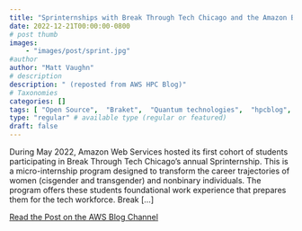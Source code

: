 ```yaml
---
title: "Sprinternships with Break Through Tech Chicago and the Amazon Braket quantum computing team"
date: 2022-12-21T00:00:00-0800
# post thumb
images:
    - "images/post/sprint.jpg"
#author
author: "Matt Vaughn"
# description
description: " (reposted from AWS HPC Blog)"
# Taxonomies
categories: []
tags: [ "Open Source",  "Braket",  "Quantum technologies",  "hpcblog", ]
type: "regular" # available type (regular or featured)
draft: false
---
```


During May 2022, Amazon Web Services hosted its first cohort of students participating in Break Through Tech Chicago’s annual Sprinternship. This is a micro-internship program designed to transform the career trajectories of women (cisgender and transgender) and nonbinary individuals. The program offers these students foundational work experience that prepares them for the tech workforce. Break […]

<a href="https://aws.amazon.com/blogs/quantum-computing/sprinternships-with-break-through-tech-chicago-and-the-amazon-braket-quantum-computing-team/" class="btn btn-primary btn-lg active" role="button" aria-pressed="true" style="margin-top: 8px;">Read the Post on the AWS Blog Channel</a>